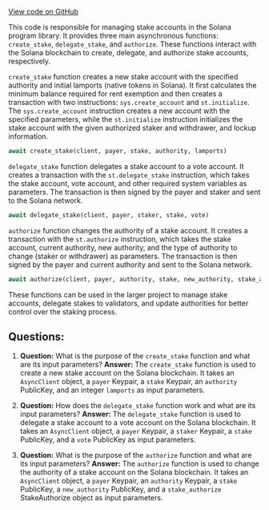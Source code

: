 [View code on GitHub](https://github.com/solana-labs/solana-program-library/stake-pool/py/stake/actions.py)

This code is responsible for managing stake accounts in the Solana program library. It provides three main asynchronous functions: `create_stake`, `delegate_stake`, and `authorize`. These functions interact with the Solana blockchain to create, delegate, and authorize stake accounts, respectively.

`create_stake` function creates a new stake account with the specified authority and initial lamports (native tokens in Solana). It first calculates the minimum balance required for rent exemption and then creates a transaction with two instructions: `sys.create_account` and `st.initialize`. The `sys.create_account` instruction creates a new account with the specified parameters, while the `st.initialize` instruction initializes the stake account with the given authorized staker and withdrawer, and lockup information.

```python
await create_stake(client, payer, stake, authority, lamports)
```

`delegate_stake` function delegates a stake account to a vote account. It creates a transaction with the `st.delegate_stake` instruction, which takes the stake account, vote account, and other required system variables as parameters. The transaction is then signed by the payer and staker and sent to the Solana network.

```python
await delegate_stake(client, payer, staker, stake, vote)
```

`authorize` function changes the authority of a stake account. It creates a transaction with the `st.authorize` instruction, which takes the stake account, current authority, new authority, and the type of authority to change (staker or withdrawer) as parameters. The transaction is then signed by the payer and current authority and sent to the Solana network.

```python
await authorize(client, payer, authority, stake, new_authority, stake_authorize)
```

These functions can be used in the larger project to manage stake accounts, delegate stakes to validators, and update authorities for better control over the staking process.
## Questions: 
 1. **Question:** What is the purpose of the `create_stake` function and what are its input parameters?
   **Answer:** The `create_stake` function is used to create a new stake account on the Solana blockchain. It takes an `AsyncClient` object, a `payer` Keypair, a `stake` Keypair, an `authority` PublicKey, and an integer `lamports` as input parameters.

2. **Question:** How does the `delegate_stake` function work and what are its input parameters?
   **Answer:** The `delegate_stake` function is used to delegate a stake account to a vote account on the Solana blockchain. It takes an `AsyncClient` object, a `payer` Keypair, a `staker` Keypair, a `stake` PublicKey, and a `vote` PublicKey as input parameters.

3. **Question:** What is the purpose of the `authorize` function and what are its input parameters?
   **Answer:** The `authorize` function is used to change the authority of a stake account on the Solana blockchain. It takes an `AsyncClient` object, a `payer` Keypair, an `authority` Keypair, a `stake` PublicKey, a `new_authority` PublicKey, and a `stake_authorize` StakeAuthorize object as input parameters.